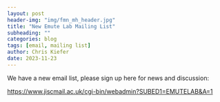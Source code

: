 ```yaml
---
layout: post
header-img: "img/fmn_mh_header.jpg"
title: "New Emute Lab Mailing List"
subheading: ""
categories: blog
tags: [email, mailing list]
author: Chris Kiefer
date: 2023-11-23
---
```


We have a new email list, please sign up here for news and discussion:

<a href="https://www.jiscmail.ac.uk/cgi-bin/webadmin?SUBED1=EMUTELAB&A=1">https://www.jiscmail.ac.uk/cgi-bin/webadmin?SUBED1=EMUTELAB&A=1<a>












